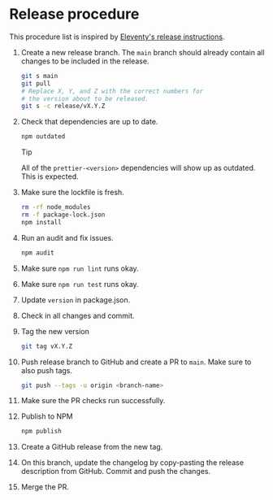 # Release procedure

This procedure list is inspired by [Eleventy's release instructions](https://github.com/11ty/eleventy/blob/c901131cd15d3a65531f25a9804cc9246199649e/docs/release-instructions.md).

1. Create a new release branch. The `main` branch should already contain all changes to be included in the release.

   ```sh
   git s main
   git pull
   # Replace X, Y, and Z with the correct numbers for
   # the version about to be released.
   git s -c release/vX.Y.Z
   ```

2. Check that dependencies are up to date.

   ```sh
   npm outdated
   ```

   > [!TIP]
   > All of the `prettier-<version>` dependencies will show up as outdated. This is expected.

3. Make sure the lockfile is fresh.

   ```sh
   rm -rf node_modules
   rm -f package-lock.json
   npm install
   ```

4. Run an audit and fix issues.

   ```sh
   npm audit
   ```

5. Make sure `npm run lint` runs okay.
6. Make sure `npm run test` runs okay.
7. Update `version` in package.json.
8. Check in all changes and commit.
9. Tag the new version

   ```sh
   git tag vX.Y.Z
   ```

10. Push release branch to GitHub and create a PR to `main`. Make sure to also push tags.

    ```sh
    git push --tags -u origin <branch-name>
    ```

11. Make sure the PR checks run successfully.
12. Publish to NPM

    ```sh
    npm publish
    ```

13. Create a GitHub release from the new tag.
14. On this branch, update the changelog by copy-pasting the release description from GitHub. Commit and push the changes.
15. Merge the PR.
